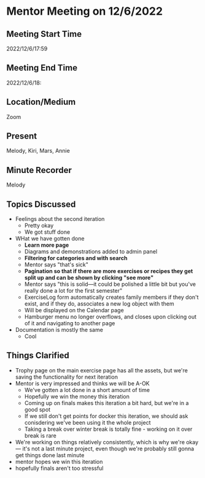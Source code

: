 # Mentor Meeting on 12/6/2022

## Meeting Start Time
2022/12/6/17:59

## Meeting End Time
2022/12/6/18:

## Location/Medium
Zoom

## Present
Melody, Kiri, Mars, Annie

## Minute Recorder
Melody

## Topics Discussed
- Feelings about the second iteration
  - Pretty okay
  - We got stuff done
- WHat we have gotten done
  - **Learn more page**
  - Diagrams and demonstrations added to admin panel
  - **Filtering for categories and with search**
  - Mentor says "that's sick"
  - **Pagination so that if there are more exercises or recipes they get split up and can be shown by clicking "see more"**
  - Mentor says "this is solid—it could be polished a little bit but you've really done a lot for the first semester"
  - ExerciseLog form automatically creates family members if they don't exist, and if they do, associates a new log object with them
  - Will be displayed on the Calendar page
  - Hamburger menu no longer overflows, and closes upon clicking out of it and navigating to another page 
- Documentation is mostly the same
  - Cool
## Things Clarified
- Trophy page on the main exercise page has all the assets, but we're saving the functionality for next iteration
- Mentor is very impressed and thinks we will be A-OK
  - We've gotten a lot done in a short amount of time
  - Hopefully we win the money this iteration
  - Coming up on finals makes this iteration a bit hard, but we're in a good spot
  - If we still don't get points for docker this iteration, we should ask conisdering we've been using it the whole project
  - Taking a break over winter break is totally fine - working on it over break is rare
- We're working on things relatively consistently, which is why we're okay — it's not a last minute project, even though we're probably still gonna get things done last minute
- mentor hopes we win this iteration
- hopefully finals aren't too stressful
